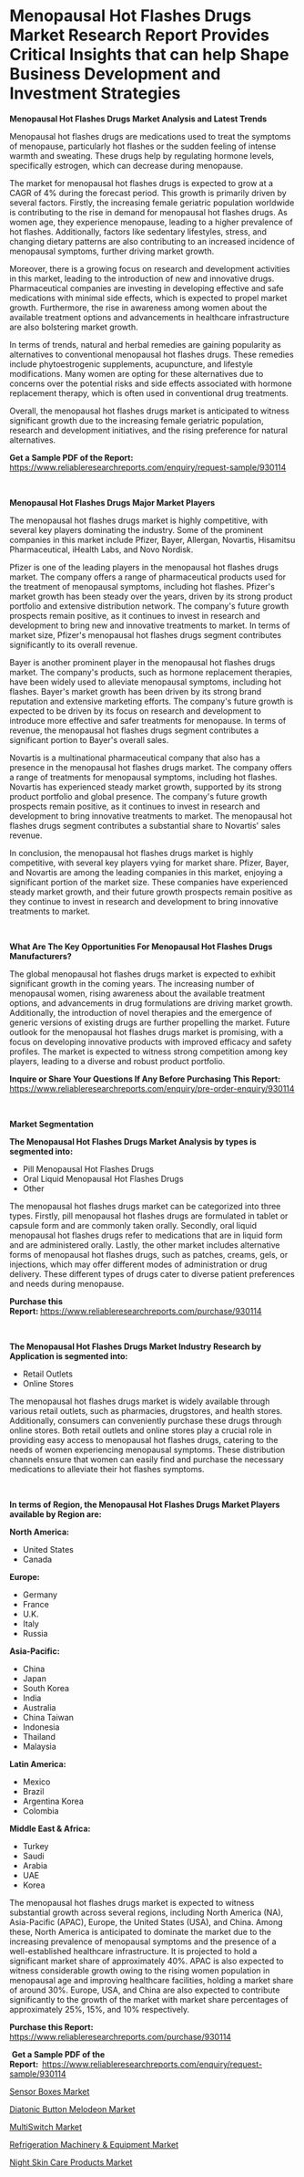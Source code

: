 <p><h1>Menopausal Hot Flashes Drugs Market Research Report Provides Critical Insights that can help Shape Business Development and Investment Strategies</h1></p><p><strong>Menopausal Hot Flashes Drugs Market Analysis and Latest Trends</strong></p>
<p><p>Menopausal hot flashes drugs are medications used to treat the symptoms of menopause, particularly hot flashes or the sudden feeling of intense warmth and sweating. These drugs help by regulating hormone levels, specifically estrogen, which can decrease during menopause.</p><p>The market for menopausal hot flashes drugs is expected to grow at a CAGR of 4% during the forecast period. This growth is primarily driven by several factors. Firstly, the increasing female geriatric population worldwide is contributing to the rise in demand for menopausal hot flashes drugs. As women age, they experience menopause, leading to a higher prevalence of hot flashes. Additionally, factors like sedentary lifestyles, stress, and changing dietary patterns are also contributing to an increased incidence of menopausal symptoms, further driving market growth.</p><p>Moreover, there is a growing focus on research and development activities in this market, leading to the introduction of new and innovative drugs. Pharmaceutical companies are investing in developing effective and safe medications with minimal side effects, which is expected to propel market growth. Furthermore, the rise in awareness among women about the available treatment options and advancements in healthcare infrastructure are also bolstering market growth.</p><p>In terms of trends, natural and herbal remedies are gaining popularity as alternatives to conventional menopausal hot flashes drugs. These remedies include phytoestrogenic supplements, acupuncture, and lifestyle modifications. Many women are opting for these alternatives due to concerns over the potential risks and side effects associated with hormone replacement therapy, which is often used in conventional drug treatments.</p><p>Overall, the menopausal hot flashes drugs market is anticipated to witness significant growth due to the increasing female geriatric population, research and development initiatives, and the rising preference for natural alternatives.</p></p>
<p><strong>Get a Sample PDF of the Report:&nbsp;</strong> <a href="https://www.reliableresearchreports.com/enquiry/request-sample/930114">https://www.reliableresearchreports.com/enquiry/request-sample/930114</a></p>
<p>&nbsp;</p>
<p><strong>Menopausal Hot Flashes Drugs Major Market Players</strong></p>
<p><p>The menopausal hot flashes drugs market is highly competitive, with several key players dominating the industry. Some of the prominent companies in this market include Pfizer, Bayer, Allergan, Novartis, Hisamitsu Pharmaceutical, iHealth Labs, and Novo Nordisk.</p><p>Pfizer is one of the leading players in the menopausal hot flashes drugs market. The company offers a range of pharmaceutical products used for the treatment of menopausal symptoms, including hot flashes. Pfizer's market growth has been steady over the years, driven by its strong product portfolio and extensive distribution network. The company's future growth prospects remain positive, as it continues to invest in research and development to bring new and innovative treatments to market. In terms of market size, Pfizer's menopausal hot flashes drugs segment contributes significantly to its overall revenue.</p><p>Bayer is another prominent player in the menopausal hot flashes drugs market. The company's products, such as hormone replacement therapies, have been widely used to alleviate menopausal symptoms, including hot flashes. Bayer's market growth has been driven by its strong brand reputation and extensive marketing efforts. The company's future growth is expected to be driven by its focus on research and development to introduce more effective and safer treatments for menopause. In terms of revenue, the menopausal hot flashes drugs segment contributes a significant portion to Bayer's overall sales.</p><p>Novartis is a multinational pharmaceutical company that also has a presence in the menopausal hot flashes drugs market. The company offers a range of treatments for menopausal symptoms, including hot flashes. Novartis has experienced steady market growth, supported by its strong product portfolio and global presence. The company's future growth prospects remain positive, as it continues to invest in research and development to bring innovative treatments to market. The menopausal hot flashes drugs segment contributes a substantial share to Novartis' sales revenue.</p><p>In conclusion, the menopausal hot flashes drugs market is highly competitive, with several key players vying for market share. Pfizer, Bayer, and Novartis are among the leading companies in this market, enjoying a significant portion of the market size. These companies have experienced steady market growth, and their future growth prospects remain positive as they continue to invest in research and development to bring innovative treatments to market.</p></p>
<p>&nbsp;</p>
<p><strong>What Are The Key Opportunities For Menopausal Hot Flashes Drugs Manufacturers?</strong></p>
<p><p>The global menopausal hot flashes drugs market is expected to exhibit significant growth in the coming years. The increasing number of menopausal women, rising awareness about the available treatment options, and advancements in drug formulations are driving market growth. Additionally, the introduction of novel therapies and the emergence of generic versions of existing drugs are further propelling the market. Future outlook for the menopausal hot flashes drugs market is promising, with a focus on developing innovative products with improved efficacy and safety profiles. The market is expected to witness strong competition among key players, leading to a diverse and robust product portfolio.</p></p>
<p><strong>Inquire or Share Your Questions If Any Before Purchasing This Report:</strong> <a href="https://www.reliableresearchreports.com/enquiry/pre-order-enquiry/930114">https://www.reliableresearchreports.com/enquiry/pre-order-enquiry/930114</a></p>
<p>&nbsp;</p>
<p><strong>Market Segmentation</strong></p>
<p><strong>The Menopausal Hot Flashes Drugs Market Analysis by types is segmented into:</strong></p>
<p><ul><li>Pill Menopausal Hot Flashes Drugs</li><li>Oral Liquid Menopausal Hot Flashes Drugs</li><li>Other</li></ul></p>
<p><p>The menopausal hot flashes drugs market can be categorized into three types. Firstly, pill menopausal hot flashes drugs are formulated in tablet or capsule form and are commonly taken orally. Secondly, oral liquid menopausal hot flashes drugs refer to medications that are in liquid form and are administered orally. Lastly, the other market includes alternative forms of menopausal hot flashes drugs, such as patches, creams, gels, or injections, which may offer different modes of administration or drug delivery. These different types of drugs cater to diverse patient preferences and needs during menopause.</p></p>
<p><strong>Purchase this Report:&nbsp;</strong><a href="https://www.reliableresearchreports.com/purchase/930114">https://www.reliableresearchreports.com/purchase/930114</a></p>
<p>&nbsp;</p>
<p><strong>The Menopausal Hot Flashes Drugs Market Industry Research by Application is segmented into:</strong></p>
<p><ul><li>Retail Outlets</li><li>Online Stores</li></ul></p>
<p><p>The menopausal hot flashes drugs market is widely available through various retail outlets, such as pharmacies, drugstores, and health stores. Additionally, consumers can conveniently purchase these drugs through online stores. Both retail outlets and online stores play a crucial role in providing easy access to menopausal hot flashes drugs, catering to the needs of women experiencing menopausal symptoms. These distribution channels ensure that women can easily find and purchase the necessary medications to alleviate their hot flashes symptoms.</p></p>
<p>&nbsp;</p>
<p><strong>In terms of Region, the Menopausal Hot Flashes Drugs Market Players available by Region are:</strong></p>
<p>
    <p> <strong> North America: </strong>
        <ul>
            <li>United States</li>
            <li>Canada</li>
        </ul>
        </p> 
    <p> <strong> Europe: </strong>
        <ul>
            <li>Germany</li>
            <li>France</li>
            <li>U.K.</li>
            <li>Italy</li>
            <li>Russia</li>
        </ul>
        </p> 
    <p> <strong> Asia-Pacific: </strong>
        <ul>
            <li>China</li>
            <li>Japan</li>
            <li>South Korea</li>
            <li>India</li>
            <li>Australia</li>
            <li>China Taiwan</li>
            <li>Indonesia</li>
            <li>Thailand</li>
            <li>Malaysia</li>
        </ul>
        </p> 
    <p> <strong> Latin America: </strong>
        <ul>
            <li>Mexico</li>
            <li>Brazil</li>
            <li>Argentina Korea</li>
            <li>Colombia</li>
        </ul>
        </p> 
    <p> <strong> Middle East & Africa: </strong>
        <ul>
            <li>Turkey</li>
            <li>Saudi</li>
            <li>Arabia</li>
            <li>UAE</li>
            <li>Korea</li>
        </ul>
    </p>
    </p>
<p><p>The menopausal hot flashes drugs market is expected to witness substantial growth across several regions, including North America (NA), Asia-Pacific (APAC), Europe, the United States (USA), and China. Among these, North America is anticipated to dominate the market due to the increasing prevalence of menopausal symptoms and the presence of a well-established healthcare infrastructure. It is projected to hold a significant market share of approximately 40%. APAC is also expected to witness considerable growth owing to the rising women population in menopausal age and improving healthcare facilities, holding a market share of around 30%. Europe, USA, and China are also expected to contribute significantly to the growth of the market with market share percentages of approximately 25%, 15%, and 10% respectively.</p></p>
<p><strong>Purchase this Report: </strong><a href="https://www.reliableresearchreports.com/purchase/930114">https://www.reliableresearchreports.com/purchase/930114</a></p>
<p>&nbsp;<strong>Get a Sample PDF of the Report:&nbsp;&nbsp;</strong><a href="https://www.reliableresearchreports.com/enquiry/request-sample/930114">https://www.reliableresearchreports.com/enquiry/request-sample/930114</a></p>
<p><strong></strong></p>
<p><p><a href="https://medium.com/@jeremyking767/sensor-boxes-market-the-key-to-successful-business-strategy-forecast-till-2031-45503198e72f">Sensor Boxes Market</a></p><p><a href="https://github.com/sonuprakash1/Market-Research-Report-List-1/blob/main/diatonic-button-melodeon-market.md">Diatonic Button Melodeon Market</a></p><p><a href="https://medium.com/@jeremyking767/decoding-multiswitch-market-metrics-market-share-trends-and-growth-patterns-5ddb9bc1472d">MultiSwitch Market</a></p><p><a href="https://github.com/shotows/Market-Research-Report-List-1/blob/main/refrigeration-machinery-equipment-market.md">Refrigeration Machinery & Equipment Market</a></p><p><a href="https://medium.com/@linneahilll6456/night-skin-care-products-market-competitive-analysis-market-trends-and-forecast-to-2031-6ffc37338275">Night Skin Care Products Market</a></p></p>
